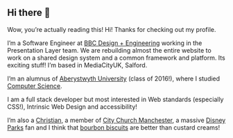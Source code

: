 ## Hi there 👋

Wow, you’re actually reading this! Hi! Thanks for checking out my profile.

I’m a Software Engineer at [BBC Design + Engineering](https://www.bbc.co.uk/backstage/design-engineering) working in the Presentation Layer team. We are rebuilding almost the entire website to work on a shared design system and a common framework and platform. Its exciting stuff! I’m based in MediaCityUK, Salford.

I’m an alumnus of [Aberystwyth University](https://www.aber.ac.uk/) (class of 2016!), where I studied [Computer Science](https://courses.aber.ac.uk/undergraduate/computer-science-degree-with-industrial-year/).

I am a full stack developer but most interested in Web standards (especially CSS!), Intrinsic Web Design and accessibility!

I’m also a [Christian](https://talksat.withgoogle.com/talk/making-sense-of-god-an-invitation-to-the-skeptical), a member of [City Church Manchester](http://www.citychurchmanchester.org/), a massive [Disney Parks](https://en.wikipedia.org/wiki/Walt_Disney_Imagineering) fan and I think that [bourbon biscuits](https://en.wikipedia.org/wiki/Bourbon_biscuit) are better than custard creams!
